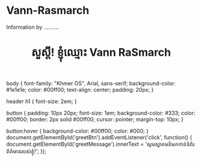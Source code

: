 # Vann-Rasmarch
Information by ..........
<!DOCTYPE html>
<html lang="km">
<head>
    <meta charset="UTF-8">
    <meta name="viewport" content="width=device-width, initial-scale=1.0">
    <title>ទំព័រព័ត៌មានខ្ញុំ</title>
    <link rel="stylesheet" href="style.css">
</head>
<body>
    <header>
        <h1>សួស្តី! ខ្ញុំឈ្មោះ Vann RaSmarch</h1>
    </header> 
</body>
</html>
body {
    font-family: "Khmer OS", Arial, sans-serif;
    background-color: #1e1e1e;
    color: #00ff00;
    text-align: center;
    padding: 20px;
}

header h1 {
    font-size: 2em;
}

button {
    padding: 10px 20px;
    font-size: 1em;
    background-color: #333;
    color: #00ff00;
    border: 2px solid #00ff00;
    cursor: pointer;
    margin-top: 10px;
}

button:hover {
    background-color: #00ff00;
    color: #000;
}
document.getElementById('greetBtn').addEventListener('click', function() {
    document.getElementById('greetMessage').innerText = 'សូមស្វាគមន៍មកកាន់ទំព័រព័ត៌មានរបស់ខ្ញុំ!';
});
